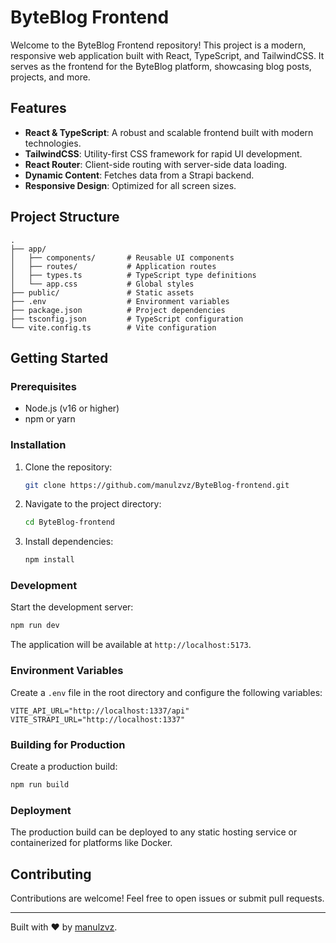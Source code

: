 # ByteBlog Frontend

Welcome to the ByteBlog Frontend repository! This project is a modern, responsive web application built with React, TypeScript, and TailwindCSS. It serves as the frontend for the ByteBlog platform, showcasing blog posts, projects, and more.

## Features

- **React & TypeScript**: A robust and scalable frontend built with modern technologies.
- **TailwindCSS**: Utility-first CSS framework for rapid UI development.
- **React Router**: Client-side routing with server-side data loading.
- **Dynamic Content**: Fetches data from a Strapi backend.
- **Responsive Design**: Optimized for all screen sizes.

## Project Structure

```
.
├── app/
│   ├── components/       # Reusable UI components
│   ├── routes/           # Application routes
│   ├── types.ts          # TypeScript type definitions
│   └── app.css           # Global styles
├── public/               # Static assets
├── .env                  # Environment variables
├── package.json          # Project dependencies
├── tsconfig.json         # TypeScript configuration
└── vite.config.ts        # Vite configuration
```

## Getting Started

### Prerequisites

- Node.js (v16 or higher)
- npm or yarn

### Installation

1. Clone the repository:

   ```bash
   git clone https://github.com/manulzvz/ByteBlog-frontend.git
   ```

2. Navigate to the project directory:

   ```bash
   cd ByteBlog-frontend
   ```

3. Install dependencies:
   ```bash
   npm install
   ```

### Development

Start the development server:

```bash
npm run dev
```

The application will be available at `http://localhost:5173`.

### Environment Variables

Create a `.env` file in the root directory and configure the following variables:

```properties
VITE_API_URL="http://localhost:1337/api"
VITE_STRAPI_URL="http://localhost:1337"
```

### Building for Production

Create a production build:

```bash
npm run build
```

### Deployment

The production build can be deployed to any static hosting service or containerized for platforms like Docker.

## Contributing

Contributions are welcome! Feel free to open issues or submit pull requests.

---

Built with ❤️ by [manulzvz](https://github.com/manulzvz).
